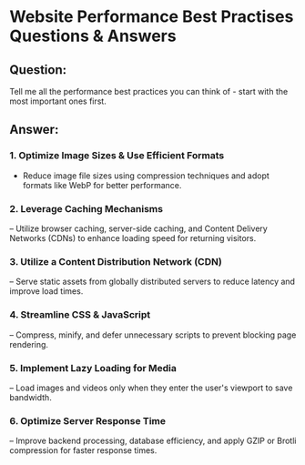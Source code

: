 # Website Performance Best Practises Questions & Answers

## Question:
Tell me all the performance best practices you can think of - start with the most important ones first.

## Answer:

### 1. Optimize Image Sizes & Use Efficient Formats
- Reduce image file sizes using compression techniques and adopt formats like WebP for better performance.

### 2. Leverage Caching Mechanisms
– Utilize browser caching, server-side caching, and Content Delivery Networks (CDNs) to enhance loading speed for returning visitors.

### 3. Utilize a Content Distribution Network (CDN)
– Serve static assets from globally distributed servers to reduce latency and improve load times.

### 4. Streamline CSS & JavaScript
– Compress, minify, and defer unnecessary scripts to prevent blocking page rendering.

### 5. Implement Lazy Loading for Media
– Load images and videos only when they enter the user's viewport to save bandwidth.

### 6. Optimize Server Response Time 
– Improve backend processing, database efficiency, and apply GZIP or Brotli compression for faster response times.